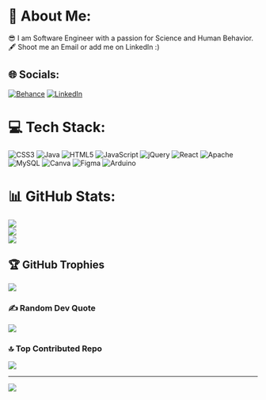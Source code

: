 # 💫 About Me:
😎 I am Software Engineer with a passion for Science and Human Behavior.<br>🖋️ Shoot me an Email or add me on Linkedln :)


## 🌐 Socials:
[![Behance](https://img.shields.io/badge/Behance-1769ff?logo=behance&logoColor=white)](https://behance.net/vaibhavkushwah02) [![LinkedIn](https://img.shields.io/badge/LinkedIn-%230077B5.svg?logo=linkedin&logoColor=white)](https://www.linkedin.com/in/vaibhav-kushwah-26432b203/) 

# 💻 Tech Stack:
![CSS3](https://img.shields.io/badge/css3-%231572B6.svg?style=plastic&logo=css3&logoColor=white) ![Java](https://img.shields.io/badge/java-%23ED8B00.svg?style=plastic&logo=java&logoColor=white) ![HTML5](https://img.shields.io/badge/html5-%23E34F26.svg?style=plastic&logo=html5&logoColor=white) ![JavaScript](https://img.shields.io/badge/javascript-%23323330.svg?style=plastic&logo=javascript&logoColor=%23F7DF1E) ![jQuery](https://img.shields.io/badge/jquery-%230769AD.svg?style=plastic&logo=jquery&logoColor=white) ![React](https://img.shields.io/badge/react-%2320232a.svg?style=plastic&logo=react&logoColor=%2361DAFB) ![Apache](https://img.shields.io/badge/apache-%23D42029.svg?style=plastic&logo=apache&logoColor=white) ![MySQL](https://img.shields.io/badge/mysql-%2300f.svg?style=plastic&logo=mysql&logoColor=white) ![Canva](https://img.shields.io/badge/Canva-%2300C4CC.svg?style=plastic&logo=Canva&logoColor=white) 	![Figma](https://img.shields.io/badge/figma-%23F24E1E.svg?style=plastic&logo=figma&logoColor=white) ![Arduino](https://img.shields.io/badge/-Arduino-00979D?style=plastic&logo=Arduino&logoColor=white)
# 📊 GitHub Stats:
![](https://github-readme-stats.vercel.app/api?username=VaibhavKushwah02&theme=nightowl&hide_border=false&include_all_commits=true&count_private=true)<br/>
![](https://github-readme-streak-stats.herokuapp.com/?user=VaibhavKushwah02&theme=nightowl&hide_border=false)<br/>
![](https://github-readme-stats.vercel.app/api/top-langs/?username=VaibhavKushwah02&theme=nightowl&hide_border=false&include_all_commits=true&count_private=true&layout=compact)

## 🏆 GitHub Trophies
![](https://github-profile-trophy.vercel.app/?username=VaibhavKushwah02&theme=radical&no-frame=false&no-bg=false&margin-w=4)

### ✍️ Random Dev Quote
![](https://quotes-github-readme.vercel.app/api?type=horizontal&theme=radical)

### 🔝 Top Contributed Repo
![](https://github-contributor-stats.vercel.app/api?username=VaibhavKushwah02&limit=5&theme=dark&combine_all_yearly_contributions=true)

---
[![](https://visitcount.itsvg.in/api?id=VaibhavKushwah02&icon=5&color=12)](https://visitcount.itsvg.in)

<!-- Proudly created with GPRM ( https://gprm.itsvg.in ) -->
